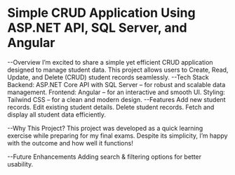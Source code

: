 # Simple CRUD Application Using ASP.NET API, SQL Server, and Angular
--Overview
I’m excited to share a simple yet efficient CRUD application designed to manage student data. This project allows users to Create, Read, Update, and Delete (CRUD) student records seamlessly.
--Tech Stack
Backend: ASP.NET Core API with SQL Server – for robust and scalable data management.
Frontend: Angular – for an interactive and smooth UI.
Styling: Tailwind CSS – for a clean and modern design.
--Features
Add new student records.
Edit existing student details.
 Delete student records.
 Fetch and display all student data efficiently.

--Why This Project?
This project was developed as a quick learning exercise while preparing for my final exams. Despite its simplicity, I’m happy with the outcome and how well it functions!

--Future Enhancements
 Adding search & filtering options for better usability.
